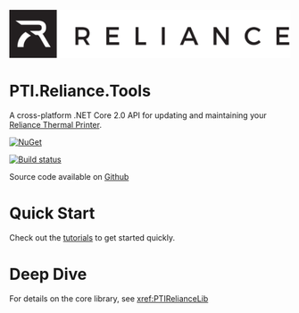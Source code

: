 ![Banner](images/banner.png)

# PTI.Reliance.Tools
A cross-platform .NET Core 2.0 API for updating and maintaining your [Reliance Thermal Printer](https://pyramidacceptors.com/products/reliance-thermal-printer).

[![NuGet](https://img.shields.io/nuget/v/PTIRelianceLib.svg?style=flat-square)](https://www.nuget.org/packages/PTIRelianceLib/)

[![Build status](https://ci.appveyor.com/api/projects/status/jjwwqnue2al1j5c5/branch/master?svg=true)](https://ci.appveyor.com/project/catodd/pti-reliance-tools/branch/master)

Source code available on [Github](https://github.com/PyramidTechnologies/PTI.Reliance.Tools)

# Quick Start
Check out the [tutorials](tutorials/intro.md) to get started quickly.

# Deep Dive
For details on the core library, see <xref:PTIRelianceLib>
